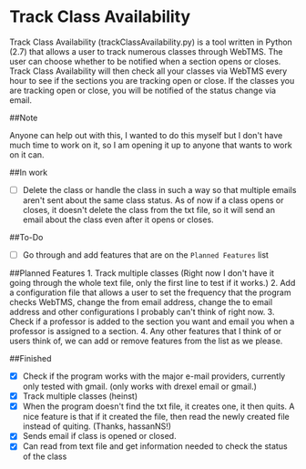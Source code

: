 Track Class Availability
========================

Track Class Availability (trackClassAvailability.py) is a tool written in Python (2.7) that allows a user to track numerous classes through WebTMS. The user can choose whether to be notified when a section opens or closes. Track Class Availability will then check all your classes via WebTMS every hour to see if the sections you are tracking open or close. If the classes you are tracking open or close, you will be notified of the status change via email.

##Note

Anyone can help out with this, I wanted to do this myself but I don't have much time to work on it, so I am opening it up to anyone that wants to work on it can. 

##In work

- [ ] Delete the class or handle the class in such a way so that multiple emails aren't sent about the same class status. As of now if a class opens or closes, it doesn't delete the class from the txt file, so it will send an email about the class even after it opens or closes. 

##To-Do

- [ ] Go through and add features that are on the `Planned Features` list

##Planned Features
	1. Track multiple classes (Right now I don't have it going through the whole text file, only the first line to test if it works.)
	2. Add a configuration file that allows a user to set the frequency that the program checks WebTMS, change the from email address, change the to email address and other configurations I probably can't think of right now.
	3. Check if a professor is added to the section you want and email you when a professor is assigned to a section.
	4. Any other features that I think of or users think of, we can add or remove features from the list as we please.

##Finished

- [x] Check if the program works with the major e-mail providers, currently only tested with gmail. (only works with drexel email or gmail.)
- [x] Track multiple classes (heinst)
- [x] When the program doesn't find the txt file, it creates one, it then quits. A nice feature is that if it created the file, then read the newly created file instead of quiting. (Thanks, hassanNS!)
- [x] Sends email if class is opened or closed.
- [x] Can read from text file and get information needed to check the status of the class	
